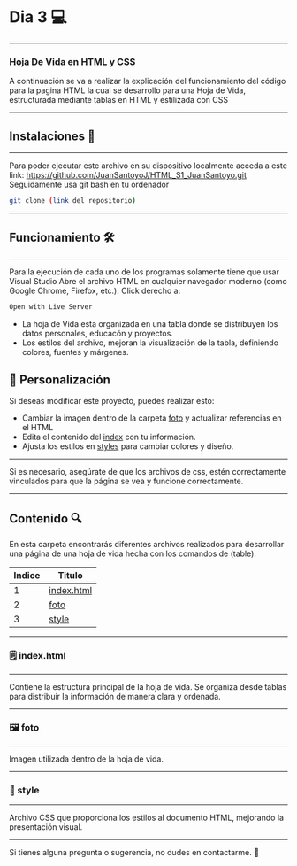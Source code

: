 # Dia 3 💻
---
### Hoja De Vida en HTML y CSS
A continuación se va a realizar la explicación del funcionamiento del código para la pagina HTML la cual se desarrollo para una Hoja de Vida, estructurada mediante tablas en HTML y estilizada con CSS

--- 
## Instalaciones :sparkler:
---
Para poder ejecutar este archivo en su dispositivo localmente acceda a este link: https://github.com/JuanSantoyoJ/HTML_S1_JuanSantoyo.git
Seguidamente usa git bash en tu ordenador
```bash
git clone (link del repositorio)
```

---
## Funcionamiento 🛠️ 

---
Para la ejecución de cada uno de los programas solamente tiene que usar Visual Studio
Abre el archivo HTML en cualquier navegador moderno (como Google Chrome, Firefox, etc.).
Click derecho a: 

```sh
Open with Live Server
```

- La hoja de Vida esta organizada en una tabla donde se distribuyen los datos personales, educacón y proyectos.
- Los estilos del archivo, mejoran la visualización de la tabla, definiendo colores, fuentes y márgenes.

## 🌟 Personalización
Si deseas modificar este proyecto, puedes realizar esto:

- Cambiar la imagen dentro de la carpeta [foto](foto/foto.png) y actualizar referencias en el HTML
- Edita el contenido del [index](index.html) con tu información.
- Ajusta los estilos en [styles](style) para cambiar colores y diseño.

---

Si es necesario, asegúrate de que los archivos de css, estén correctamente vinculados para que la página se vea y funcione correctamente.

---

## Contenido :mag:
En esta carpeta encontrarás diferentes archivos realizados para desarrollar una página de una hoja de vida hecha con los comandos de (table).

| Indice | Titulo  |
|--|--|
| 1 | [index.html](index.html) |
| 2 | [foto](foto) |
| 3 | [style](style) |

---
### 🗒️ index.html
---
Contiene la estructura principal de la hoja de vida. Se organiza desde tablas para distribuir la información de manera clara y ordenada.

---

### 🖼️ foto
---
Imagen utilizada dentro de la hoja de vida.

---
### 🎨 style
---
Archivo CSS que proporciona los estilos al documento HTML, mejorando la presentación visual.

---
Si tienes alguna pregunta o sugerencia, no dudes en contactarme. 🚀
